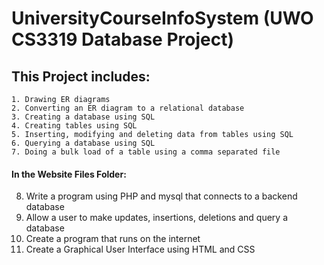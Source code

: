 # UniversityCourseInfoSystem (UWO CS3319 Database Project)

## This Project includes:
	1. Drawing ER diagrams
	2. Converting an ER diagram to a relational database
	3. Creating a database using SQL
	4. Creating tables using SQL
	5. Inserting, modifying and deleting data from tables using SQL
	6. Querying a database using SQL
	7. Doing a bulk load of a table using a comma separated file
  #### In the Website Files Folder:
   8. Write a program using PHP and mysql that connects to a backend database
   9. Allow a user to make updates, insertions, deletions and query a database
   10. Create a program that runs on the internet
   11. Create a Graphical User Interface using HTML and CSS
